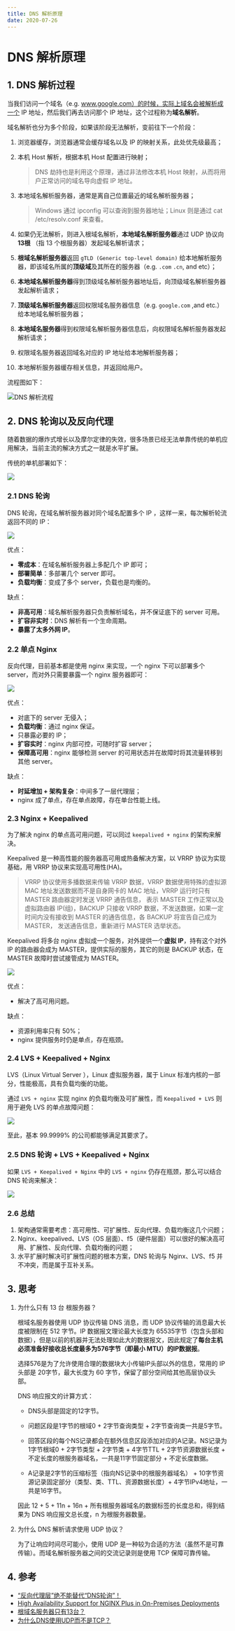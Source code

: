 ```yaml
---
title: DNS 解析原理
date: 2020-07-26
---
```


# DNS 解析原理

## 1. DNS 解析过程

当我们访问一个域名（e.g. www.google.com）的时候，实际上域名会被解析成一个 IP 地址，然后我们再去访问那个 IP 地址，这个过程称为**域名解析**。

域名解析也分为多个阶段，如果该阶段无法解析，变前往下一个阶段：

1. 浏览器缓存，浏览器通常会缓存域名以及 IP 的映射关系，此处优先级最高；

2. 本机 Host 解析，根据本机 Host 配置进行映射；

   > DNS 劫持也是利用这个原理，通过非法修改本机 Host 映射，从而将用户正常访问的域名导向虚假 IP 地址。

3. 本地域名解析服务器，通常是离自己位置最近的域名解析服务器；

   > Windows 通过 ipconfig 可以查询到服务器地址；Linux 则是通过 cat /etc/resolv.conf 来查看。

4. 如果仍无法解析，则进入根域名解析，**本地域名解析服务器**通过 UDP 协议向 **13根** （指 13 个根服务器）发起域名解析请求；

5. **根域名解析服务器**返回  `gTLD (Generic top-level domain)` 给本地解析服务器，即该域名所属的**顶级域**及其所在的服务器（e.g. `.com` `.cn`, and etc）；

6. **本地域名解析服务器**得到顶级域名解析服务器地址后，向顶级域名解析服务器发起解析请求；

7. **顶级域名解析服务器**返回权限域名服务器信息（e.g. `google.com` ,and etc.）给本地域名解析服务器；

8. **本地域名服务器**得到权限域名解析服务器信息后，向权限域名解析服务器发起解析请求；

9. 权限域名服务器返回域名对应的 IP 地址给本地解析服务器；

10. 本地解析服务器缓存相关信息，并返回给用户。

流程图如下：

![DNS 解析流程](https://raw.githubusercontent.com/Rianico/Image/master/ARTS_Tips/Snipaste_2020-07-26_14-39-58.png)

## 2. DNS 轮询以及反向代理

随着数据的爆炸式增长以及摩尔定律的失效，很多场景已经无法单靠传统的单机应用解决，当前主流的解决方式之一就是水平扩展。

传统的单机部署如下：

![](https://raw.githubusercontent.com/Rianico/Image/master/ARTS_Tips/24a1c9812372981e89bbda7659b6c5bce9725242.png)

### 2.1 DNS 轮询

DNS 轮询，在域名解析服务器对同个域名配置多个 IP ，这样一来，每次解析轮流返回不同的 IP：

![](https://raw.githubusercontent.com/Rianico/Image/master/ARTS_Tips/ded420a32a0b2309ccce75e8bb6b63e5d4599f62.png)

优点：

- **零成本**：在域名解析服务器上多配几个 IP 即可；
- **部署简单**：多部署几个 server 即可。
- **负载均衡**：变成了多个 server，负载也是均衡的。

缺点：

- **非高可用**：域名解析服务器只负责解析域名，并不保证底下的 server 可用。
- **扩容非实时**：DNS 解析有一个生命周期。
- **暴露了太多外网 IP**。

### 2.2 单点 Nginx

反向代理，目前基本都是使用 nginx 来实现，一个 nginx 下可以部署多个 server，而对外只需要暴露一个 nginx 服务器即可：

![](https://raw.githubusercontent.com/Rianico/Image/master/ARTS_Tips/f269d7edb0c677e2ebefa712dfb254fd6097e131.png)

优点：

- 对底下的 server 无侵入；
- **负载均衡**：通过 nginx 保证。
- 只暴露必要的 IP；
- **扩容实时**：nginx 内部可控，可随时扩容 server；
- **保障高可用**：nginx 能够检测 server 的可用状态并在故障时将其流量转移到其他 server。

缺点：

- **时延增加 + 架构复杂**：中间多了一层代理层；
- nginx 成了单点，存在单点故障，存在单台性能上线。

### 2.3 Nginx + Keepalived

为了解决 nginx 的单点高可用问题，可以同过 `keepalived + nginx` 的架构来解决。

Keepalived 是一种高性能的服务器高可用或热备解决方案，以 VRRP 协议为实现基础，用 VRRP 协议来实现高可用性(HA)。

> VRRP 协议使用多播数据来传输 VRRP 数据，VRRP 数据使用特殊的虚拟源 MAC 地址发送数据而不是自身网卡的 MAC 地址，VRRP 运行时只有 MASTER 路由器定时发送 VRRP 通告信息， 表示 MASTER 工作正常以及虚拟路由器 IP(组)，BACKUP 只接收 VRRP 数据，不发送数据，如果一定时间内没有接收到 MASTER 的通告信息，各 BACKUP 将宣告自己成为 MASTER， 发送通告信息，重新进行 MASTER 选举状态。

Keepalived 将多台 nginx 虚拟成一个服务，对外提供一个**虚拟 IP**，持有这个对外 IP 的路由器会成为 MASTER，提供实际的服务，其它的则是 BACKUP 状态，在 MASTER 故障时尝试接管成为 MASTER。

![](https://raw.githubusercontent.com/Rianico/Image/master/ARTS_Tips/7d22b40f3306dacf13555673298593e7b4ea319c.png)

优点：

- 解决了高可用问题。

缺点：

- 资源利用率只有 50%；
- nginx 提供服务时仍是单点，存在瓶颈。

### 2.4 LVS + Keepalived + Nginx

LVS（Linux Virtual Server ），Linux 虚拟服务器，属于 Linux 标准内核的一部分，性能极高，具有负载均衡的功能。

通过 `LVS + nginx` 实现 nginx  的负载均衡及可扩展性，而 `Keepalived + LVS` 则用于避免 LVS 的单点故障问题：

![](https://raw.githubusercontent.com/Rianico/Image/master/ARTS_Tips/8d0f9793fe5867d9b9860435593f3149ec906b38.png)

至此，基本 99.9999% 的公司都能够满足其要求了。

### 2.5 DNS 轮询 + LVS + Keepalived + Nginx

如果 `LVS + Keepalived + Nginx` 中的  `LVS + nginx`  仍存在瓶颈，那么可以结合 DNS 轮询来解决：

![](https://raw.githubusercontent.com/Rianico/Image/master/ARTS_Tips/68c92bbe7f850d799826cf48586510e2ebf5e862.png)

### 2.6 总结

1. 架构通常需要考虑：高可用性、可扩展性、反向代理、负载均衡这几个问题；
2. Nginx、keepalived、LVS（OS 层面）、f5（硬件层面）可以很好的解决高可用、扩展性、反向代理、负载均衡的问题；
3. 水平扩展时解决可扩展性问题的根本方案，DNS 轮询与 Nginx、LVS、f5 并不冲突，而是属于互补关系。

## 3. 思考

1. 为什么只有 13 台 根服务器？

   根域名服务器使用 UDP 协议传输 DNS 消息，而 UDP 协议传输的消息最大长度被限制在 512 字节。IP 数据报文理论最大长度为 65535字节（包含头部和数据），但是以前的机器并无法处理如此大的数据报文，因此规定了**每台主机必须准备好接收总长度最多为576字节（即最小 MTU）的IP数据报**。

   选择576是为了允许使用合理的数据块大小传输IP头部以外的信息，常用的 IP 头部是 20字节，最大长度为 60 字节，保留了部分空间给其他高层协议头部。

   DNS 响应报文的计算方式：

   - DNS头部是固定的12字节。

   - 问题区段是1字节的根域0 + 2字节查询类型 + 2字节查询类一共是5字节。

   - 回答区段的每个NS记录都会在额外信息区段添加对应的A记录。NS记录为1字节根域0 + 2字节类型 + 2字节类 + 4字节TTL + 2字节资源数据长度 + 不定长度的根服务器域名，一共是11字节固定部分 + 不定长度数据。

   - A记录是2字节的压缩标签（指向NS记录中的根服务器域名） + 10字节资源记录固定部分（类型、类、TTL、资源数据长度）+ 4字节IPv4地址，一共是16字节。

   因此 12 + 5 + 11n + 16n + 所有根服务器域名的数据标签的长度总和，得到结果为 DNS 响应报文总长度，n 为根服务器数量。

2. 为什么 DNS 解析请求使用 UDP 协议？

   为了让响应时间尽可能小，使用 UDP 是一种较为合适的方法（虽然不是可靠传输）。而域名解析服务器之间的交流记录则是使用 TCP 保障可靠传输。
   
   

## 4. 参考

- [“反向代理层”绝不能替代“DNS轮询”！](https://yq.aliyun.com/articles/674437)
- [High Availability Support for NGINX Plus in On-Premises Deployments](https://docs.nginx.com/nginx/admin-guide/high-availability/ha-keepalived/)
- [根域名服务器只有13台？](https://zhuanlan.zhihu.com/p/107492241)
- [为什么DNS使用UDP而不是TCP？]([https://www.zhihu.com/question/310145373#:~:text=%E5%9F%9F%E5%90%8D%E8%A7%A3%E6%9E%90%E6%97%B6%E4%BD%BF%E7%94%A8UDP,%E4%BB%85%E6%94%AF%E6%8C%81UDP%E6%9F%A5%E8%AF%A2%E5%8C%85%E3%80%82](https://www.zhihu.com/question/310145373#:~:text=域名解析时使用UDP,仅支持UDP查询包。))